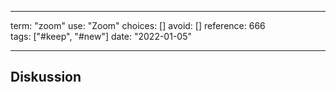 
---
term:      "zoom"
use:       "Zoom"
choices:   []
avoid:     []
reference: 666        
tags:      ["#keep", "#new"]
date:      "2022-01-05"

---

## Diskussion

